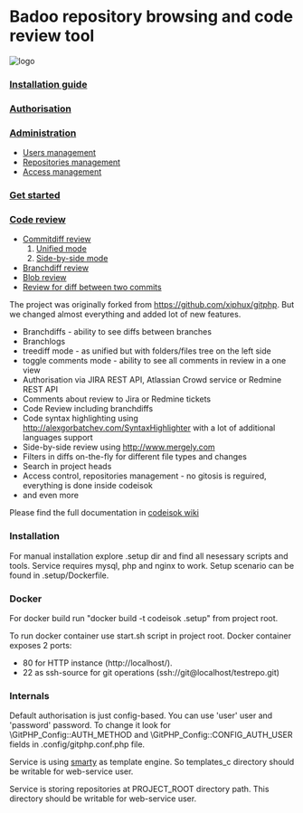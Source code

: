 # Badoo repository browsing and code review tool

![logo](https://raw.githubusercontent.com/uyga/codeisok/master/images/codeisok-logo.png "logo")

### [Installation guide](https://github.com/badoo/codeisok/wiki/Installation)

### [Authorisation](https://github.com/badoo/codeisok/wiki/Authorisation)

### [Administration](https://github.com/badoo/codeisok/wiki/Administration)
* [Users management](https://github.com/badoo/codeisok/wiki/Administration#users-management)
* [Repositories management](https://github.com/badoo/codeisok/wiki/Administration#repositories-management)
* [Access management](https://github.com/badoo/codeisok/wiki/Administration#access-management)

### [Get started](https://github.com/badoo/codeisok/wiki/Get-started)

### [Code review](https://github.com/badoo/codeisok/wiki/Code-review)
* [Commitdiff review](https://github.com/badoo/codeisok/wiki/Code-review#commitdiff-review)
   1. [Unified mode](https://github.com/badoo/codeisok/wiki/Code-review#unified-mode)
   2. [Side-by-side mode](https://github.com/badoo/codeisok/wiki/Code-review#side-by-side-mode)
* [Branchdiff review](https://github.com/badoo/codeisok/wiki/Code-review#branchdiff-review)
* [Blob review](https://github.com/badoo/codeisok/wiki/Code-review#blob-review)
* [Review for diff between two commits](https://github.com/badoo/codeisok/wiki/Code-review#review-for-diff-between-two-commits)



The project was originally forked from https://github.com/xiphux/gitphp. 
But we changed almost everything and added lot of new features.

* Branchdiffs - ability to see diffs between branches
* Branchlogs
* treediff mode - as unified but with folders/files tree on the left side
* toggle comments mode - ability to see all comments in review in a one view
* Authorisation via JIRA REST API, Atlassian Crowd service or Redmine REST API
* Comments about review to Jira or Redmine tickets
* Code Review including branchdiffs
* Code syntax highlighting using http://alexgorbatchev.com/SyntaxHighlighter with a lot of additional languages support
* Side-by-side review using http://www.mergely.com
* Filters in diffs on-the-fly for different file types and changes
* Search in project heads
* Access control, repositories management - no gitosis is reguired, everything is done inside codeisok
* and even more

Please find the full documentation in [codeisok wiki](https://github.com/badoo/codeisok/wiki)

### Installation
For manual installation explore .setup dir and find all nesessary scripts and tools. Service requires mysql, php and nginx to work. Setup scenario can be found in .setup/Dockerfile.

### Docker
For docker build run "docker build -t codeisok .setup" from project root.

To run docker container use start.sh script in project root.
Docker container exposes 2 ports:
 * 80 for HTTP instance (http://localhost/).
 * 22 as ssh-source for git operations (ssh://git@localhost/testrepo.git)

### Internals

Default authorisation is just config-based. You can use 'user' user and 'password' password. To change it look for \GitPHP_Config::AUTH_METHOD and \GitPHP_Config::CONFIG_AUTH_USER fields in .config/gitphp.conf.php file.

Service is using [smarty](http://www.smarty.net) as template engine. So templates_c directory should be writable for web-service user.

Service is storing repositories at PROJECT_ROOT directory path. This directory should be writable for web-service user.

